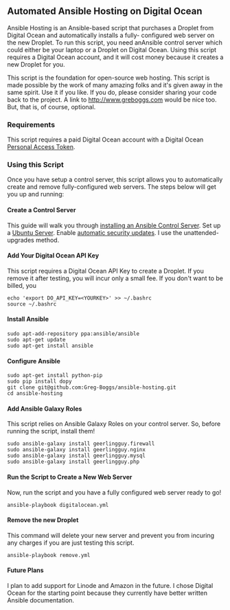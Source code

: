## Automated Ansible Hosting on Digital Ocean

Ansible Hosting is an Ansible-based script that purchases a Droplet from Digital Ocean and automatically installs a fully-
configured web server on the new Droplet. To run this script, you need anAnsible control server which could either
be your laptop or a Droplet on Digital Ocean. Using this script requires a Digital Ocean account, and it will cost money
because it creates a new Droplet for you.

This script is the foundation for open-source web hosting. This script is made possible by the work of many
amazing folks and it's given away in the same spirit. Use it if you like. If you do, please consider sharing
your code back to the project. A link to http://www.greboggs.com would be nice too. But, that is, of course, optional.

### Requirements

This script requires a paid Digital Ocean account with a Digital Ocean [Personal Access Token](https://www.digitalocean.com/community/tutorials/how-to-use-the-digitalocean-api-v2).

### Using this Script

Once you have setup a control server, this script allows you to automatically create and remove fully-configured web servers.
The steps below will get you up and running: 

#### Create a Control Server

This guide will walk you through [installing an Ansible Control Server](https://www.digitalocean.com/community/tutorials/how-to-use-the-digitalocean-api-v2-with-ansible-2-0-on-ubuntu-16-04). Set up a 
[Ubuntu Server](https://www.digitalocean.com/community/tutorials/initial-server-setup-with-ubuntu-16-04).
Enable [automatic security updates](https://help.ubuntu.com/community/AutomaticSecurityUpdates). I use the unattended-upgrades 
 method.
 
#### Add Your Digital Ocean API Key

This script requires a Digital Ocean API Key to create a Droplet. If you remove it after testing, you will incur only a
small fee. If you don't want to be billed, you 

    echo 'export DO_API_KEY=<YOURKEY>' >> ~/.bashrc
    source ~/.bashrc
    
#### Install Ansible

    sudo apt-add-repository ppa:ansible/ansible
    sudo apt-get update
    sudo apt-get install ansible

#### Configure Ansible

    sudo apt-get install python-pip
    sudo pip install dopy
    git clone git@github.com:Greg-Boggs/ansible-hosting.git
    cd ansible-hosting
    
#### Add Ansible Galaxy Roles

This script relies on Ansible Galaxy Roles on your control server. So, before running the script, install them!

    sudo ansible-galaxy install geerlingguy.firewall
    sudo ansible-galaxy install geerlingguy.nginx
    sudo ansible-galaxy install geerlingguy.mysql
    sudo ansible-galaxy install geerlingguy.php
    
#### Run the Script to Create a New Web Server

Now, run the script and you have a fully configured web server ready to go!

    ansible-playbook digitalocean.yml

#### Remove the new Droplet

This command will delete your new server and prevent you from incuring any charges if you are just testing this script.

    ansible-playbook remove.yml

#### Future Plans

I plan to add support for Linode and Amazon in the future. I chose Digital Ocean for the starting point because they currently
have better written Ansible documentation. 